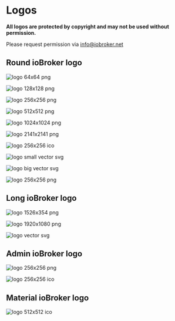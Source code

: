 # Logos

**All logos are protected by copyright and may not be used without permission.**

Please request permission via info@iobroker.net

## Round ioBroker logo

![logo](logos/ioBroker_Logo_64px.png)
64x64 png

![logo](logos/ioBroker_Logo_128px.png)
128x128 png

![logo](logos/ioBroker_Logo_256px.png)
256x256 png

![logo](logos/ioBroker_Logo_512px.png)
512x512 png

![logo](logos/ioBroker_Logo_1024px.png)
1024x1024 png

![logo](logos/ioBroker_Logo_2141px.png)
2141x2141 png

![logo](logos/favicon.ico)
256x256 ico

![logo](logos/ioBroker_Logo_Vector_Small.svg)
small vector svg

![logo](logos/ioBroker_Logo_Vector_Big.svg)
big vector svg

![logo](logos/iobroker_Logo_White_Middle_256x256.png)
256x256 png

## Long ioBroker logo

![logo](logos/ioBroker_Logo_Long_1536x354.png)
1526x354 png

![logo](logos/ioBroker_Logo_Long_1920x1080.png)
1920x1080 png

![logo](logos/ioBroker_Logo_Long_Vector.svg)
vector svg

## Admin ioBroker logo

![logo](logos/ioBroker_Admin_Logo_256px.png)
256x256 png

![logo](logos/admin_logo.ico)
256x256 ico

## Material ioBroker logo

![logo](logos/ioBroker_Logo_Material_512px.png)
512x512 ico
